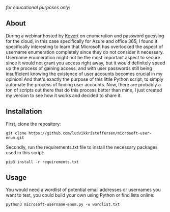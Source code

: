*for educational purposes only!*

## About
During a webinar hosted by [Kovert](https://www.linkedin.com/events/hvordanvibryterossinnisky-intro7176497881669935104/comments/) on enumeration and password guessing for the cloud, in this case specifically for Azure and office 365, I found it specifically interesting to learn that Microsoft has overlooked the aspect of username enumeration completely since they do not consider it necessary. Username enumeration might not be the most important aspect to secure since it would not grant you access right away, but it would definitely speed up the process of gaining access, and with user passwords still being insufficient knowing the existence of user accounts becomes crucial in my opinion! And that's exactly the purpose of this little Python script, to simply automate the process of finding user accounts. Now, there are probably a ton of scripts out there that do this process better than mine, I just created my version to see how it works and decided to share it.
## Installation
First, clone the repository:
```
git clone https://github.com/ludvikkristoffersen/microsoft-user-enum.git
```
Secondly, run the requirements.txt file to install the necessary packages used in this script:
```
pip3 install -r requirements.txt
```
## Usage
You would need a wordlist of potential email addresses or usernames you want to test, you could build your own using Python or find lists online:
```
python3 microsoft-username-enum.py -w wordlist.txt
```
